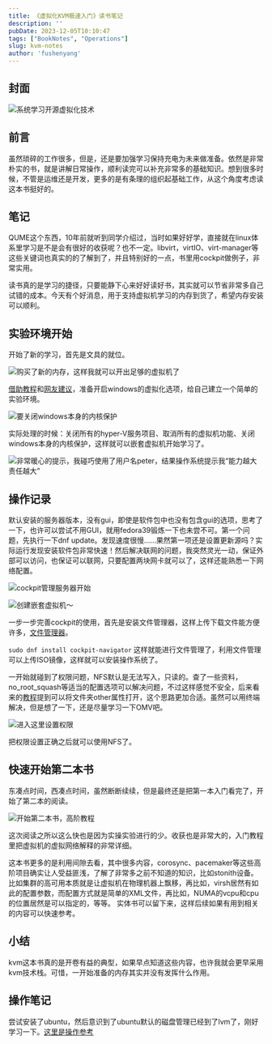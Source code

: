 ```yaml
---
title: 《虚拟化KVM极速入门》读书笔记
description: ''
pubDate: 2023-12-05T10:10:47
tags: ["BookNotes", "Operations"]
slug: kvm-notes
author: 'fushenyang'
---
```


## 封面

![系统学习开源虚拟化技术](book-4-KVM-start/KVM-start-frontpage.jpg)

## 前言

虽然琐碎的工作很多，但是，还是要加强学习保持充电为未来做准备。依然是非常朴实的书，就是讲解日常操作，顺利读完可以补充非常多的基础知识。想到很多时候，不管是运维还是开发，更多的是有条理的组织起基础工作，从这个角度考虑读这本书挺好的。

## 笔记

QUME这个东西，10年前就听到同学介绍过，当时如果好好学，直接就在linux体系里学习是不是会有很好的收获呢？也不一定。libvirt，virtIO、virt-manager等这些关键词也真实的的了解到了，并且特别好的一点，书里用cockpit做例子，非常实用。

读书真的是学习的捷径，只要能静下心来好好读好书，其实就可以节省非常多自己试错的成本。今天有个好消息，用于支持虚拟机学习的内存到货了，希望内存安装可以顺利。

## 实验环境开始

开始了新的学习，首先是文具的就位。

![购买了新的内存，这样我就可以开出足够的虚拟机了](book-4-KVM-start/new-ram.png)

[借助教程](https://blog.csdn.net/qq_46499134/article/details/124231658)和[网友建议](https://blog.csdn.net/CNjcdyl/article/details/124802614)，准备开启windows的虚拟化选项，给自己建立一个简单的实验环境。

![要关闭windows本身的内核保护](book-4-KVM-start/set-up-windows.png)

实际处理的时候：关闭所有的hyper-V服务项目、取消所有的虚拟机功能、关闭windows本身的内核保护，这样就可以嵌套虚拟机开始学习了。

![非常暖心的提示，我碰巧使用了用户名peter，结果操作系统提示我“能力越大责任越大”](book-4-KVM-start/peter-with-great-power.jpg)

## 操作记录

默认安装的服务器版本，没有gui，即使是软件包中也没有包含gui的选项，思考了一下，也许可以尝试不用GUI，就用fedora39锻炼一下也未尝不可。第一个问题，先执行一下dnf update。发现速度很慢……果然第一项还是设置更新源吗？实际运行发现安装软件包非常快速！然后解决联网的问题，我突然灵光一动，保证外部可以访问，也保证可以联网，只要配置两块网卡就可以了，这样还能熟悉一下网络配置。

![cockpit管理服务器开始](book-4-KVM-start/cockpit-start.png)

![创建嵌套虚拟机～](book-4-KVM-start/create-vm.png)

一步一步完善cockpit的使用，首先是安装文件管理器，这样上传下载文件能方便许多，[文件管理器](https://github.com/45Drives/cockpit-navigator)。

```sudo dnf install cockpit-navigator```
这样就能进行文件管理了，利用文件管理可以上传ISO镜像，这样就可以安装操作系统了。

一开始就碰到了权限问题，NFS默认是无法写入，只读的。查了一些资料，no_root_squash等适当的配置选项可以解决问题，不过这样感觉不安全，后来看来的[教程](https://blog.csdn.net/iamwayne10/article/details/107509098)提到可以将文件夹other属性打开，这个思路更加合适。虽然可以用终端解决，但是想了一下，还是尽量学习一下OMV吧。

![进入这里设置权限](book-4-KVM-start/NFS-seting.png)

把权限设置正确之后就可以使用NFS了。

## 快速开始第二本书

东凑点时间，西凑点时间，虽然断断续续，但是最终还是把第一本入门看完了，开始了第二本的阅读。

![开始第二本书，高阶教程](book-4-KVM-start/kvm-advance.jpg)

这次阅读之所以这么快也是因为实操实验进行的少。收获也是非常大的，入门教程里把虚拟机的虚拟网络解释的非常详细。

这本书更多的是利用间隙去看，其中很多内容，corosync、pacemaker等这些高阶项目确实让人受益匪浅，了解了非常多之前不知道的知识，比如stonith设备。比如集群的高可用本质就是让虚拟机在物理机器上飘移，再比如，virsh居然有如此的配置参数，而配置方式就是简单的XML文件，再比如，NUMA的vcpu和cpu的位置居然是可以指定的，等等。
实体书可以留下来，这样后续如果有用到相关的内容可以快速参考。

## 小结

kvm这本书真的是开卷有益的典型，如果早点知道这些内容，也许我就会更早采用kvm技术栈。可惜，一开始准备的内存其实并没有发挥什么作用。

## 操作笔记

尝试安装了ubuntu，然后意识到了ubuntu默认的磁盘管理已经到了lvm了，刚好学习一下。[这里是操作参考](https://cloud.tencent.com/developer/article/1965711)
